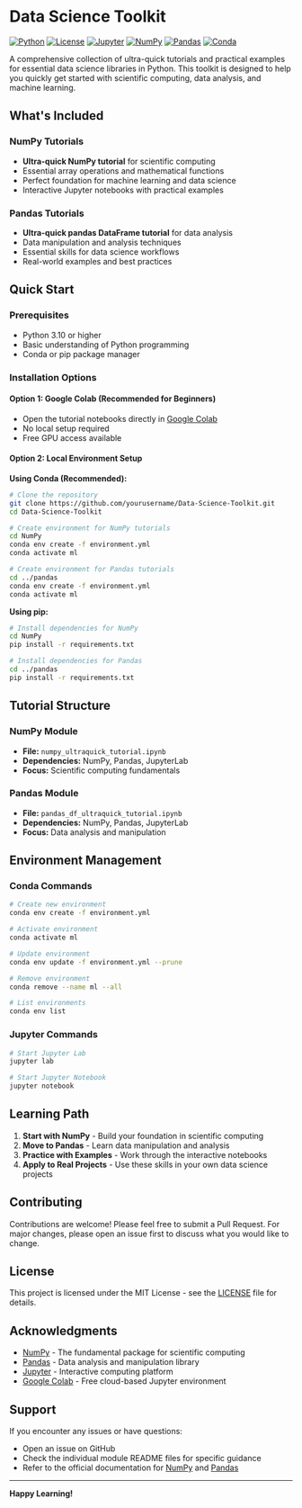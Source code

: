 # Data Science Toolkit

[![Python](https://img.shields.io/badge/Python-3.10+-blue.svg)](https://www.python.org/downloads/)
[![License](https://img.shields.io/badge/License-MIT-green.svg)](LICENSE)
[![Jupyter](https://img.shields.io/badge/Jupyter-Notebook-orange.svg)](https://jupyter.org/)
[![NumPy](https://img.shields.io/badge/NumPy-1.24+-blue.svg)](https://numpy.org/)
[![Pandas](https://img.shields.io/badge/Pandas-2.0+-blue.svg)](https://pandas.pydata.org/)
[![Conda](https://img.shields.io/badge/Conda-Environment-green.svg)](https://docs.conda.io/)

A comprehensive collection of ultra-quick tutorials and practical examples for essential data science libraries in Python. This toolkit is designed to help you quickly get started with scientific computing, data analysis, and machine learning.

## What's Included

### NumPy Tutorials
- **Ultra-quick NumPy tutorial** for scientific computing
- Essential array operations and mathematical functions
- Perfect foundation for machine learning and data science
- Interactive Jupyter notebooks with practical examples

### Pandas Tutorials  
- **Ultra-quick pandas DataFrame tutorial** for data analysis
- Data manipulation and analysis techniques
- Essential skills for data science workflows
- Real-world examples and best practices

## Quick Start

### Prerequisites
- Python 3.10 or higher
- Basic understanding of Python programming
- Conda or pip package manager

### Installation Options

#### Option 1: Google Colab (Recommended for Beginners)
- Open the tutorial notebooks directly in [Google Colab](https://colab.research.google.com/)
- No local setup required
- Free GPU access available

#### Option 2: Local Environment Setup

**Using Conda (Recommended):**
```bash
# Clone the repository
git clone https://github.com/yourusername/Data-Science-Toolkit.git
cd Data-Science-Toolkit

# Create environment for NumPy tutorials
cd NumPy
conda env create -f environment.yml
conda activate ml

# Create environment for Pandas tutorials  
cd ../pandas
conda env create -f environment.yml
conda activate ml
```

**Using pip:**
```bash
# Install dependencies for NumPy
cd NumPy
pip install -r requirements.txt

# Install dependencies for Pandas
cd ../pandas  
pip install -r requirements.txt
```

## Tutorial Structure

### NumPy Module
- **File:** `numpy_ultraquick_tutorial.ipynb`
- **Dependencies:** NumPy, Pandas, JupyterLab
- **Focus:** Scientific computing fundamentals

### Pandas Module  
- **File:** `pandas_df_ultraquick_tutorial.ipynb`
- **Dependencies:** NumPy, Pandas, JupyterLab
- **Focus:** Data analysis and manipulation

## Environment Management

### Conda Commands
```bash
# Create new environment
conda env create -f environment.yml

# Activate environment
conda activate ml

# Update environment
conda env update -f environment.yml --prune

# Remove environment
conda remove --name ml --all

# List environments
conda env list
```

### Jupyter Commands
```bash
# Start Jupyter Lab
jupyter lab

# Start Jupyter Notebook
jupyter notebook
```

## Learning Path

1. **Start with NumPy** - Build your foundation in scientific computing
2. **Move to Pandas** - Learn data manipulation and analysis
3. **Practice with Examples** - Work through the interactive notebooks
4. **Apply to Real Projects** - Use these skills in your own data science projects

## Contributing

Contributions are welcome! Please feel free to submit a Pull Request. For major changes, please open an issue first to discuss what you would like to change.

## License

This project is licensed under the MIT License - see the [LICENSE](LICENSE) file for details.

## Acknowledgments

- [NumPy](https://numpy.org/) - The fundamental package for scientific computing
- [Pandas](https://pandas.pydata.org/) - Data analysis and manipulation library
- [Jupyter](https://jupyter.org/) - Interactive computing platform
- [Google Colab](https://colab.research.google.com/) - Free cloud-based Jupyter environment

## Support

If you encounter any issues or have questions:
- Open an issue on GitHub
- Check the individual module README files for specific guidance
- Refer to the official documentation for [NumPy](https://numpy.org/doc/) and [Pandas](https://pandas.pydata.org/docs/)

---

**Happy Learning!**
